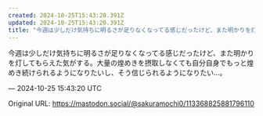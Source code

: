 ```yaml
---
created: 2024-10-25T15:43:20.391Z
updated: 2024-10-25T15:43:20.391Z
title: "今週は少しだけ気持ちに明るさが足りなくなってる感じだったけど、また明かりを灯して[...]"
---
```


<p>今週は少しだけ気持ちに明るさが足りなくなってる感じだったけど、また明かりを灯してもらえた気がする。大量の煌めきを摂取しなくても自分自身でもっと煌めき続けられるようになりたいし、そう信じられるようになりたい…。</p>

&mdash; 2024-10-25 15:43:20 UTC

Original URL: https://mastodon.social/@sakuramochi0/113368825881796110
